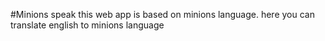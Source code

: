 #Minions speak
this web app is based on minions language. here you can translate english to minions language
